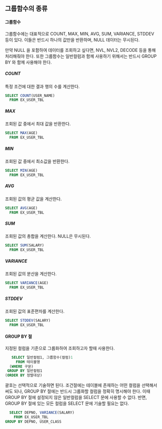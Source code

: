## 그룹함수의 종류

#### 그룹함수

그룹함수에는 대표적으로 COUNT, MAX, MIN, AVG, SUM, VARIANCE, STDDEV 등이 있다. 이들은 반드시 하나의 값만을 반환하며,  NULL 데이터는 무시된다.  

만약 NULL 을 포함하여 데이터를 조회하고 싶다면, NVL, NVL2, DECODE 등을 통해 처리해줘야 한다. 또한 그룹함수는 일반컬럼과 함께 사용하기 위해서는 반드시 GROUP BY 와 함께 사용해야 한다.



##### COUNT

특정 조건에 대한 결과 행의 수를 계산한다.

```sql
SELECT COUNT(USER_NAME)
  FROM EX_USER_TBL
```



##### MAX

조회된 값 중에서 최대 값을 반환한다.

```sql
SELECT MAX(AGE)
  FROM EX_USER_TBL
```



##### MIN

조회된 값 중에서 최소값을 반환한다.

```sql
SELECT MIN(AGE)
  FROM EX_USER_TBL
```



##### AVG

조회된 값의 평균 값을 계산한다.

```sql
SELECT AVG(AGE)
  FROM EX_USER_TBL
```



##### SUM

조회된 값의 총합을 계산한다. NULL은 무시된다.

```sql
SELECT SUM(SALARY)
  FROM EX_USER_TBL
```



##### VARIANCE

조회된 값의 분산을 계산한다.

```sql
SELECT VARIANCE(AGE)
  FROM EX_USER_TBL
```



##### STDDEV

조회된 값의 표준편차를 계산한다.

```sql
SELECT STDDEV(SALARY)
  FROM EX_USER_TBL
```





#### GROUP BY 절

지정된 컬럼을 기준으로 그룹화하여 조회하고자 할때 사용한다.

```sql
   SELECT 일반컬럼1, 그룹함수(컬럼)1
     FROM 테이블명
  (WHERE 구문)
 GROUP BY 일반컬럼1
(ORDER BY 정렬대상) 
```

괄호는 선택적으로 기술하면 된다. 조건절에는 테이블에 존재하는 어떤 컬럼을 선택해서 써도 되나, GROUP BY 절에는 반드시 그룹화할 컬럼을 정확히 명시해야 한다. 이때 GROUP BY 절에 설정되지 않은 일반컬럼을 SELECT 문에 사용할 수 없다. 반면, GROUP BY 절에 있는 모든 컬럼을 SELECT 문에 기술할 필요는 없다. 

```sql
  SELECT DEPNO, VARIANCE(SALARY) 
    FROM EX_USER_TBL
GROUP BY DEPNO, USER_CLASS
```

